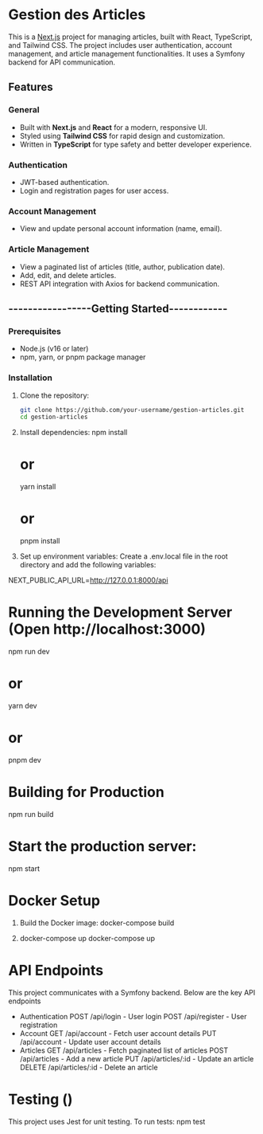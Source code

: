 # Gestion des Articles

This is a [Next.js](https://nextjs.org) project for managing articles, built with React, TypeScript, and Tailwind CSS. The project includes user authentication, account management, and article management functionalities. It uses a Symfony backend for API communication.

## Features

### General
- Built with **Next.js** and **React** for a modern, responsive UI.
- Styled using **Tailwind CSS** for rapid design and customization.
- Written in **TypeScript** for type safety and better developer experience.

### Authentication
- JWT-based authentication.
- Login and registration pages for user access.

### Account Management
- View and update personal account information (name, email).

### Article Management
- View a paginated list of articles (title, author, publication date).
- Add, edit, and delete articles.
- REST API integration with Axios for backend communication.

## -----------------Getting Started------------

### Prerequisites
- Node.js (v16 or later)
- npm, yarn, or pnpm package manager

### Installation

1. Clone the repository:
    ```bash
    git clone https://github.com/your-username/gestion-articles.git
    cd gestion-articles

2. Install dependencies:
    npm install
    # or
    yarn install
    # or
    pnpm install

3. Set up environment variables: Create a .env.local file in the root directory and add the following variables:

NEXT_PUBLIC_API_URL=http://127.0.0.1:8000/api

# Running the Development Server (Open http://localhost:3000)
npm run dev
# or
yarn dev
# or
pnpm dev

# Building for Production
npm run build

# Start the production server:
npm start

# Docker Setup
1. Build the Docker image:
    docker-compose build

2. docker-compose up
    docker-compose up

# API Endpoints
This project communicates with a Symfony backend. Below are the key API endpoints

- Authentication
    POST /api/login - User login
    POST /api/register - User registration
- Account
    GET /api/account - Fetch user account details
    PUT /api/account - Update user account details
- Articles
    GET /api/articles - Fetch paginated list of articles
    POST /api/articles - Add a new article
    PUT /api/articles/:id - Update an article
    DELETE /api/articles/:id - Delete an article

# Testing ()
This project uses Jest for unit testing. To run tests:
    npm test